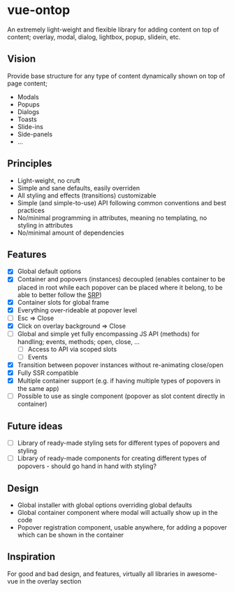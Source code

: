 # vue-ontop
An extremely light-weight and flexible library for adding content on top of content; overlay, modal, dialog, lightbox, popup, slidein, etc.

## Vision
Provide base structure for any type of content dynamically shown on top of page content;
* Modals
* Popups
* Dialogs
* Toasts
* Slide-ins
* Side-panels
* ...

## Principles
* Light-weight, no cruft
* Simple and sane defaults, easily overriden
* All styling and effects (transitions) customizable
* Simple (and simple-to-use) API following common conventions and best practices
* No/minimal programming in attributes, meaning no templating, no styling in attributes
* No/minimal amount of dependencies

## Features
- [x] Global default options
- [x] Container and popovers (instances) decoupled (enables container to be placed in root while each popover can be placed where it belong, to be able to better follow the [SRP](https://en.wikipedia.org/wiki/Single_responsibility_principle))
- [x] Container slots for global frame
- [x] Everything over-rideable at popover level
- [ ] Esc => Close
- [x] Click on overlay background => Close
- [ ] Global and simple yet fully encompassing JS API (methods) for handling; events, methods; open, close, ...
  - [ ] Access to API via scoped slots
  - [ ] Events
- [x] Transition between popover instances without re-animating close/open
- [x] Fully SSR compatible
- [x] Multiple container support (e.g. if having multiple types of popovers in the same app)
- [ ] Possible to use as single component (popover as slot content directly in container)

## Future ideas
- [ ] Library of ready-made styling sets for different types of popovers and styling
- [ ] Library of ready-made components for creating different types of popovers - should go hand in hand with styling?

## Design
* Global installer with global options overriding global defaults
* Global container component where modal will actually show up in the code
* Popover registration component, usable anywhere, for adding a popover which can be shown in the container

## Inspiration
For good and bad design, and features, virtually all libraries in awesome-vue in the overlay section

